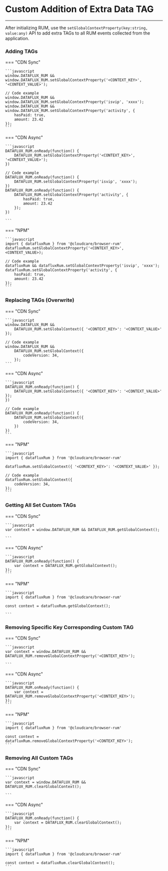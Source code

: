 # Custom Addition of Extra Data TAG

---

After initializing RUM, use the `setGlobalContextProperty(key:string, value:any)` API to add extra TAGs to all RUM events collected from the application.

### Adding TAGs

=== "CDN Sync"

    ```javascript
    window.DATAFLUX_RUM && window.DATAFLUX_RUM.setGlobalContextProperty('<CONTEXT_KEY>', '<CONTEXT_VALUE>');

    // Code example
    window.DATAFLUX_RUM && window.DATAFLUX_RUM.setGlobalContextProperty('isvip', 'xxxx');
    window.DATAFLUX_RUM && window.DATAFLUX_RUM.setGlobalContextProperty('activity', {
        hasPaid: true,
        amount: 23.42
    });
    ```

=== "CDN Async"

    ```javascript
    DATAFLUX_RUM.onReady(function() {
        DATAFLUX_RUM.setGlobalContextProperty('<CONTEXT_KEY>', '<CONTEXT_VALUE>');
    })

    // Code example
    DATAFLUX_RUM.onReady(function() {
        DATAFLUX_RUM.setGlobalContextProperty('isvip', 'xxxx');
    })
    DATAFLUX_RUM.onReady(function() {
        DATAFLUX_RUM.setGlobalContextProperty('activity', {
            hasPaid: true,
            amount: 23.42
        });
    })

    ```

=== "NPM"

    ```javascript
    import { datafluxRum } from '@cloudcare/browser-rum'
    datafluxRum.setGlobalContextProperty('<CONTEXT_KEY>', <CONTEXT_VALUE>);

    // Code example
    datafluxRum && datafluxRum.setGlobalContextProperty('isvip', 'xxxx');
    datafluxRum.setGlobalContextProperty('activity', {
        hasPaid: true,
        amount: 23.42
    });
    ```

### Replacing TAGs (Overwrite)

=== "CDN Sync"

    ```javascript
    window.DATAFLUX_RUM &&
        DATAFLUX_RUM.setGlobalContext({ '<CONTEXT_KEY>': '<CONTEXT_VALUE>' });

    // Code example
    window.DATAFLUX_RUM &&
        DATAFLUX_RUM.setGlobalContext({
            codeVersion: 34,
        });
    ```

=== "CDN Async"

    ```javascript
    DATAFLUX_RUM.onReady(function() {
        DATAFLUX_RUM.setGlobalContext({ '<CONTEXT_KEY>': '<CONTEXT_VALUE>' });
    })

    // Code example
    DATAFLUX_RUM.onReady(function() {
        DATAFLUX_RUM.setGlobalContext({
            codeVersion: 34,
        })
    })
    ```

=== "NPM"

    ```javascript
    import { datafluxRum } from '@cloudcare/browser-rum'

    datafluxRum.setGlobalContext({ '<CONTEXT_KEY>': '<CONTEXT_VALUE>' });

    // Code example
    datafluxRum.setGlobalContext({
        codeVersion: 34,
    });
    ```

### Getting All Set Custom TAGs

=== "CDN Sync"

    ```javascript
    var context = window.DATAFLUX_RUM && DATAFLUX_RUM.getGlobalContext();

    ```

=== "CDN Async"

    ```javascript
    DATAFLUX_RUM.onReady(function() {
        var context = DATAFLUX_RUM.getGlobalContext();
    });
    ```

=== "NPM"

    ```javascript
    import { datafluxRum } from '@cloudcare/browser-rum'

    const context = datafluxRum.getGlobalContext();

    ```

### Removing Specific Key Corresponding Custom TAG

=== "CDN Sync"

    ```javascript
    var context = window.DATAFLUX_RUM && DATAFLUX_RUM.removeGlobalContextProperty('<CONTEXT_KEY>');

    ```

=== "CDN Async"

    ```javascript
    DATAFLUX_RUM.onReady(function() {
        var context = DATAFLUX_RUM.removeGlobalContextProperty('<CONTEXT_KEY>');
    });
    ```

=== "NPM"

    ```javascript
    import { datafluxRum } from '@cloudcare/browser-rum'

    const context = datafluxRum.removeGlobalContextProperty('<CONTEXT_KEY>');
    ```

### Removing All Custom TAGs

=== "CDN Sync"

    ```javascript
    var context = window.DATAFLUX_RUM && DATAFLUX_RUM.clearGlobalContext();

    ```

=== "CDN Async"

    ```javascript
    DATAFLUX_RUM.onReady(function() {
        var context = DATAFLUX_RUM.clearGlobalContext();
    });
    ```

=== "NPM"

    ```javascript
    import { datafluxRum } from '@cloudcare/browser-rum'

    const context = datafluxRum.clearGlobalContext();
    ```
